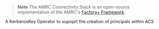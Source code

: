 > **Note**
> The AMRC Connectivity Stack is an open-source implementation of the AMRC's [Factory+ Framework](https://factoryplus.app.amrc.co.uk/).

A KerberosKey Operator to supoprt the creation of principals within ACS
